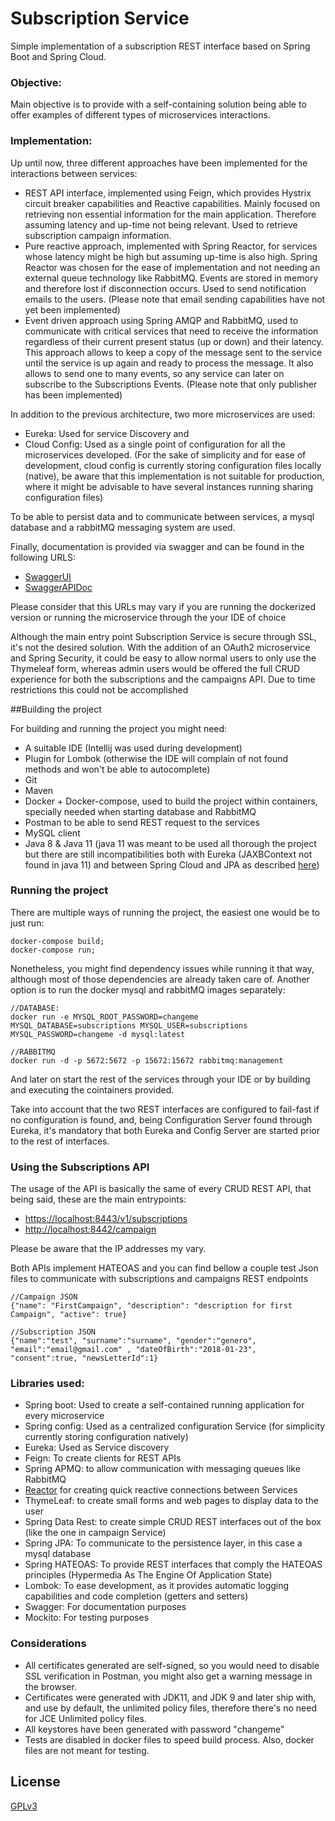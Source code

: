 # Subscription Service

Simple implementation of a subscription REST interface based on Spring Boot and Spring Cloud.

### Objective:

Main objective is to provide with a self-containing solution being able to offer examples of different types of 
microservices interactions. 

### Implementation:
Up until now, three different approaches have been implemented for the interactions between services:

- REST API interface, implemented using Feign, which provides Hystrix circuit breaker capabilities and Reactive capabilities. 
Mainly focused on retrieving non essential information for the main application. Therefore assuming latency and up-time
not being relevant. Used to retrieve subscription campaign information.
- Pure reactive approach, implemented with Spring Reactor, for services whose latency might be high but assuming up-time
is also high. Spring Reactor was chosen for the ease of implementation and not needing an external queue technology like
RabbitMQ. Events are stored in memory and therefore lost if disconnection occurs. Used to send notification emails to the users.
(Please note that email sending capabilities have not yet been implemented)
- Event driven approach using Spring AMQP and RabbitMQ, used to communicate with critical services that need to receive
the information regardless of their current present status (up or down) and their latency. This approach allows to keep
a copy of the message sent to the service until the service is up again and ready to process the message. It also allows
to send one to many events, so any service can later on subscribe to the Subscriptions Events. (Please note that only 
publisher has been implemented)

In addition to the previous architecture, two more microservices are used:
- Eureka: Used for service Discovery and
- Cloud Config: Used as a single point of configuration for all the microservices developed. (For the sake of simplicity
and for ease of development, cloud config is currently storing configuration files locally (native), be aware that this implementation is not suitable for production, where it might be advisable to have several instances running sharing configuration files)

To be able to persist data and to communicate between services, a mysql database and a rabbitMQ messaging system are used.

Finally, documentation is provided via swagger and can be found in the following URLS:

- [SwaggerUI](https://localhost:8443/swagger-ui.html)
- [SwaggerAPIDoc](https://localhost:8443/v2/api-docs)

Please consider that this URLs may vary if you are running the dockerized version or running the microservice through the your IDE of choice

Although the main entry point Subscription Service is secure through SSL, it's not the desired solution. With the addition
of an OAuth2 microservice and Spring Security, it could be easy to allow normal users to only use the Thymeleaf form, whereas
admin users would be offered the full CRUD experience for both the subscriptions and the campaigns API. Due to time 
restrictions this could not be accomplished


##Building the project

For building and running the project you might need:
- A suitable IDE (Intellij was used during development)
- Plugin for Lombok (otherwise the IDE will complain of not found methods and won't be able to autocomplete)
- Git
- Maven
- Docker + Docker-compose, used to build the project within containers, specially needed when starting database and RabbitMQ
- Postman to be able to send REST request to the services
- MySQL client
- Java 8 & Java 11 (java 11 was meant to be used all thorough the project but there are still incompatibilities both with
Eureka (JAXBContext not found in java 11) and between Spring Cloud and JPA as described [here](https://github.com/spring-cloud/spring-cloud-config/issues/1142))

### Running the project

There are multiple ways of running the project, the easiest one would be to just run:

    docker-compose build;
    docker-compose run;

Nonetheless, you might find dependency issues while running it that way, although most of those dependencies are already
taken care of. Another option is to run the docker mysql and rabbitMQ images separately:

    //DATABASE:
    docker run -e MYSQL_ROOT_PASSWORD=changeme MYSQL_DATABASE=subscriptions MYSQL_USER=subscriptions MYSQL_PASSWORD=changeme -d mysql:latest

    //RABBITMQ
    docker run -d -p 5672:5672 -p 15672:15672 rabbitmq:management

And later on start the rest of the services through your IDE or by building and executing the cointainers provided.

Take into account that the two REST interfaces are configured to fail-fast if no configuration is found, and, being 
Configuration Server found through Eureka, it's mandatory that both Eureka and Config Server are started prior to the
rest of interfaces.
        
### Using the Subscriptions API

The usage of the API is basically the same of every CRUD REST API, that being said, these are the main entrypoints:

- [https://localhost:8443/v1/subscriptions](https://localhost:8443/v1/subscriptions)
- [http://localhost:8442/campaign](http://localhost:8442/campaign)

Please be aware that the IP addresses my vary.

Both APIs implement HATEOAS and you can find bellow a couple test Json files to communicate with subscriptions and campaigns REST endpoints

    //Campaign JSON
	{"name": "FirstCampaign", "description": "description for first Campaign", "active": true}
	
	//Subscription JSON
	{"name":"test", "surname":"surname", "gender":"genero", "email":"email@gmail.com" , "dateOfBirth":"2018-01-23", "consent":true, "newsLetterId":1}
	
### Libraries used:

- Spring boot: Used to create a self-contained running application for every microservice
- Spring config: Used as a centralized configuration Service (for simplicity currently storing configuration natively)
- Eureka: Used as Service discovery
- Feign: To create clients for REST APIs
- Spring APMQ: to allow communication with messaging queues like RabbitMQ
- [Reactor](https://projectreactor.io/) for creating quick reactive connections between Services
- ThymeLeaf: to create small forms and web pages to display data to the user
- Spring Data Rest: to create simple CRUD REST interfaces out of the box (like the one in campaign Service)
- Spring JPA: To communicate to the persistence layer, in this case a mysql database
- Spring HATEOAS: To provide REST interfaces that comply the HATEOAS principles (Hypermedia As The Engine Of Application State)
- Lombok: To ease development, as it provides automatic logging capabilities and code completion (getters and setters)
- Swagger: For documentation purposes
- Mockito: For testing purposes

### Considerations
  - All certificates generated are self-signed, so you would need to disable SSL verification in Postman, you might also
  get a warning message in the browser.
  - Certificates were generated with JDK11, and JDK 9 and later ship with, and use by default, the unlimited policy 
  files, therefore there's no need for JCE Unlimited policy files.
  - All keystores have been generated with password "changeme" 
  - Tests are disabled in docker files to speed build process. Also, docker files are not meant for testing.

License
----
[GPLv3](https://www.gnu.org/licenses/gpl-3.0.en.html)

